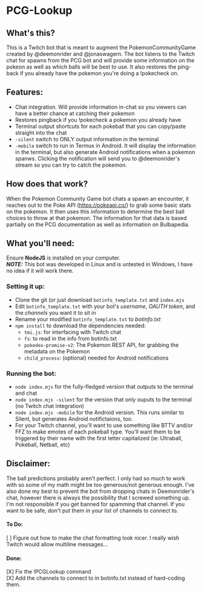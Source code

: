 # PCG-Lookup

## What's this?
This is a Twitch bot that is meant to augment the PokemonCommunityGame created by @deemonrider and @jonaswagern.  The bot listens to the Twitch chat for spawns from the PCG bot and will provide some information on the pokeon as well as which balls will be best to use.  It also restores the ping-back if you already have the pokemon you're doing a !pokecheck on.

## Features:
- Chat integration. Will provide information in-chat so you viewers can have a better chance at catching their pokemon
- Restores pingback if you !pokecheck a pokemon you already have
- Terminal output shortcuts for each pokeball that you can copy/paste straight into the chat
- `-silent` switch to ONLY output information in the terminal
- `-mobile` switch to run in Termux in Android.  It will display the information in the terminal, but also generate Android notifications when a pokemon spanws.  Clicking the notification will send you to @deemonrider's stream so you can try to catch the pokemon.


## How does that work?
When the Pokemon Community Game bot chats a spawn an encounter, it reaches out to the Poke API (https://pokeapi.co/) to grab some basic stats on the pokemon.  It then uses this information to determine the best ball choices to throw at that pokemon.  The information for that data is based partially on the PCG documentation as well as information on Bulbapedia.



## What you'll need:
Ensure **NodeJS** is installed on your computer.  
***NOTE:*** This bot was developed in Linux and is untested in Windows, I have no idea if it will work there.

 
### Setting it up:
- Clone the git (or just download `botinfo_template.txt` and `index.mjs`
- Edit `botinfo_template.txt` with your bot's _username_, _OAUTH token_, and the _channels_ you want it to sit in
- Rename your modified `botinfo_template.txt` to *botinfo.txt*
- `npm install` to download the dependencies needed:
   -  `tmi.js`: for interfacing with Twitch chat
   -  `fs`: to read in the info from botinfo.txt
   -  `pokedex-promise-v2`: The Pokemon REST API, for grabbing the metadata on the Pokemon
   -  `child_process`: (optional) needed for Android notifications

### Running the bot:
- `node index.mjs`  for the fully-fledged version that outputs to the terminal and chat
- `node index.mjs -silent` for the version that only ouputs to the terminal (no Twitch chat integration)
- `node index.mjs -mobile` for the Android version.  This runs similar to Silent, but generates Android notifictaions, too.
- For your Twitch channel, you'll want to use something like BTTV and/or FFZ to make emotes of each pokeball type.  You'll want them to be triggered by their name with the first letter capitalized (ie: Ultraball, Pokeball, Netball, etc)

## Disclaimer:
The ball predictions probably aren't perfect.  I only had so much to work with so some of my math might be too generous/not generous enough.
I've also done my best to prevent the bot from dropping chats in Deemonrider's chat, however there is always the possibility that I screwed something up.  I'm not responsible if you get banned for spamming that channel.  If you want to be safe, don't put them in your list of channels to connect to.

#### To Do:
[ ] Figure out how to make the chat formatting look nicer.  I really wish Twitch would allow multiline messages...


#### Done:
[X] Fix the !PCGLookup command  
[X] Add the channels to connect to in botinfo.txt instead of hard-coding them.
